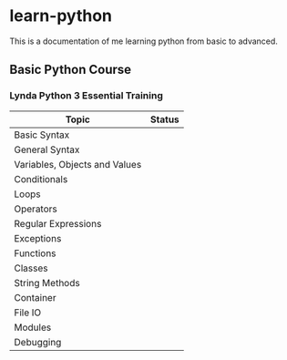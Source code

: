# learn-python
This is a documentation of me learning python from basic to advanced.


## Basic Python Course 
### Lynda Python 3 Essential Training
| Topic | Status |
| --- | --- |
| Basic Syntax |
| General Syntax | 
| Variables, Objects and Values |
| Conditionals | 
| Loops | 
| Operators | 
| Regular Expressions |
| Exceptions |
| Functions | 
| Classes |
| String Methods |
| Container |
| File IO |
| Modules | 
| Debugging | 